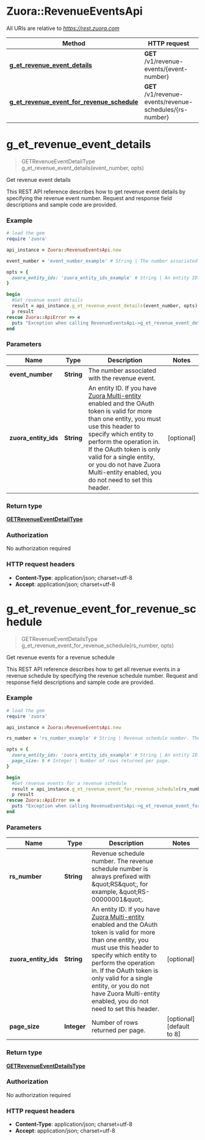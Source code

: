 # Zuora::RevenueEventsApi

All URIs are relative to *https://rest.zuora.com*

Method | HTTP request | Description
------------- | ------------- | -------------
[**g_et_revenue_event_details**](RevenueEventsApi.md#g_et_revenue_event_details) | **GET** /v1/revenue-events/{event-number} | Get revenue event details
[**g_et_revenue_event_for_revenue_schedule**](RevenueEventsApi.md#g_et_revenue_event_for_revenue_schedule) | **GET** /v1/revenue-events/revenue-schedules/{rs-number} | Get revenue events for a revenue schedule


# **g_et_revenue_event_details**
> GETRevenueEventDetailType g_et_revenue_event_details(event_number, opts)

Get revenue event details

 This REST API reference describes how to get revenue event details by specifying the revenue event number. Request and response field descriptions and sample code are provided. 

### Example
```ruby
# load the gem
require 'zuora'

api_instance = Zuora::RevenueEventsApi.new

event_number = 'event_number_example' # String | The number associated with the revenue event.

opts = { 
  zuora_entity_ids: 'zuora_entity_ids_example' # String | An entity ID. If you have [Zuora Multi-entity](https://knowledgecenter.zuora.com/BB_Introducing_Z_Business/Multi-entity) enabled and the OAuth token is valid for more than one entity, you must use this header to specify which entity to perform the operation in. If the OAuth token is only valid for a single entity, or you do not have Zuora Multi-entity enabled, you do not need to set this header. 
}

begin
  #Get revenue event details
  result = api_instance.g_et_revenue_event_details(event_number, opts)
  p result
rescue Zuora::ApiError => e
  puts "Exception when calling RevenueEventsApi->g_et_revenue_event_details: #{e}"
end
```

### Parameters

Name | Type | Description  | Notes
------------- | ------------- | ------------- | -------------
 **event_number** | **String**| The number associated with the revenue event. | 
 **zuora_entity_ids** | **String**| An entity ID. If you have [Zuora Multi-entity](https://knowledgecenter.zuora.com/BB_Introducing_Z_Business/Multi-entity) enabled and the OAuth token is valid for more than one entity, you must use this header to specify which entity to perform the operation in. If the OAuth token is only valid for a single entity, or you do not have Zuora Multi-entity enabled, you do not need to set this header.  | [optional] 

### Return type

[**GETRevenueEventDetailType**](GETRevenueEventDetailType.md)

### Authorization

No authorization required

### HTTP request headers

 - **Content-Type**: application/json; charset=utf-8
 - **Accept**: application/json; charset=utf-8



# **g_et_revenue_event_for_revenue_schedule**
> GETRevenueEventDetailsType g_et_revenue_event_for_revenue_schedule(rs_number, opts)

Get revenue events for a revenue schedule

 This REST API reference describes how to get all revenue events in a revenue schedule by specifying the revenue schedule number. Request and response field descriptions and sample code are provided. 

### Example
```ruby
# load the gem
require 'zuora'

api_instance = Zuora::RevenueEventsApi.new

rs_number = 'rs_number_example' # String | Revenue schedule number. The revenue schedule number is always prefixed with \"RS\", for example, \"RS-00000001\".

opts = { 
  zuora_entity_ids: 'zuora_entity_ids_example' # String | An entity ID. If you have [Zuora Multi-entity](https://knowledgecenter.zuora.com/BB_Introducing_Z_Business/Multi-entity) enabled and the OAuth token is valid for more than one entity, you must use this header to specify which entity to perform the operation in. If the OAuth token is only valid for a single entity, or you do not have Zuora Multi-entity enabled, you do not need to set this header. 
  page_size: 8 # Integer | Number of rows returned per page. 
}

begin
  #Get revenue events for a revenue schedule
  result = api_instance.g_et_revenue_event_for_revenue_schedule(rs_number, opts)
  p result
rescue Zuora::ApiError => e
  puts "Exception when calling RevenueEventsApi->g_et_revenue_event_for_revenue_schedule: #{e}"
end
```

### Parameters

Name | Type | Description  | Notes
------------- | ------------- | ------------- | -------------
 **rs_number** | **String**| Revenue schedule number. The revenue schedule number is always prefixed with \&quot;RS\&quot;, for example, \&quot;RS-00000001\&quot;. | 
 **zuora_entity_ids** | **String**| An entity ID. If you have [Zuora Multi-entity](https://knowledgecenter.zuora.com/BB_Introducing_Z_Business/Multi-entity) enabled and the OAuth token is valid for more than one entity, you must use this header to specify which entity to perform the operation in. If the OAuth token is only valid for a single entity, or you do not have Zuora Multi-entity enabled, you do not need to set this header.  | [optional] 
 **page_size** | **Integer**| Number of rows returned per page.  | [optional] [default to 8]

### Return type

[**GETRevenueEventDetailsType**](GETRevenueEventDetailsType.md)

### Authorization

No authorization required

### HTTP request headers

 - **Content-Type**: application/json; charset=utf-8
 - **Accept**: application/json; charset=utf-8



